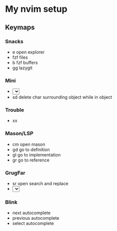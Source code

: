 # My nvim setup

## Keymaps

### Snacks
- <leader>e open explorer
- <leader><space> fzf files
- <leader>b fzf buffers
- <leader>gg lazygit

### Mini
- <select object>sa<char> surround object with char 
- sd<char> delete char surrounding object while in object

### Trouble
- <leader>xx 

### Mason/LSP
- <leader>cm open mason
- gd go to definition
- gI go to implementation 
- gr go to reference

### GrugFar
- <leader>sr open search and replace
- <select object><leader>sr open search with object 

### Blink
- <c-n> next autocomplete
- <c-p> previous autocomplete
- <CR> select autocomplete
